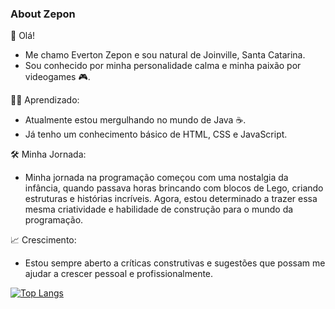 ### About Zepon

👋 Olá!
- Me chamo Everton Zepon e sou natural de Joinville, Santa Catarina.
- Sou conhecido por minha personalidade calma e minha paixão por videogames 🎮.

👨‍💻 Aprendizado:
- Atualmente estou mergulhando no mundo de Java ☕.
- Já tenho um conhecimento básico de HTML, CSS e JavaScript.

🛠️ Minha Jornada:
- Minha jornada na programação começou com uma nostalgia da infância, quando passava horas brincando com blocos de Lego, criando estruturas e histórias incríveis. Agora, estou determinado a trazer essa mesma criatividade e habilidade de construção para o mundo da programação.

📈 Crescimento:
- Estou sempre aberto a críticas construtivas e sugestões que possam me ajudar a crescer pessoal e profissionalmente.

[![Top Langs](https://github-readme-stats.vercel.app/api/top-langs/?username=evertonzepon)](https://github.com/evertonzepon/github-readme-stats)
